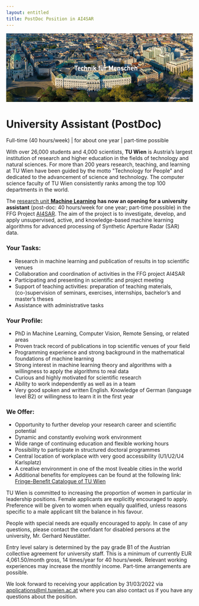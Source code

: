 ```yaml
---
layout: entitled
title: PostDoc Position in AI4SAR
---
```


![TU_Hauptgebaeude](../TU_Hauptgebaeude_neu.jpg)

# University Assistant (PostDoc)

Full-time (40 hours/week) | for about one year | part-time possible

With over 26,000 students and 4,000 scientists, **TU Wien** is Austria’s largest institution of research and higher education in the fields of technology and natural sciences. For more than 200 years research, teaching, and learning at TU Wien have been guided by the motto "Technology for People" and dedicated to the advancement of science and technology. The computer science faculty of TU Wien consistently ranks among the top 100 departments in the world. 

The [research unit **Ma﻿chine Learning**](https://www.ml.tuwien.ac.at/) **has now an opening for a university assistant** (post-doc: 40 hours/week for one year; part-time possible) in the FFG Project [AI4SAR](https://projekte.ffg.at/projekt/4052506). The aim of the project is to investigate, develop, and apply unsupervised, active, and knowledge-based machine learning algorithms for advanced processing of Synthetic Aperture Radar (SAR) data. 
### Your Tasks: 

- Research in machine learning and publication of results in top scientific venues 
- Collaboration and coordination of activities in the FFG project AI4SAR 
- Participating and presenting in scientific and project meeting 
- Support of teaching activities: preparation of teaching materials, (co-)supervision of seminars, exercises, internships, bachelor’s and master’s theses 
- Assistance with administrative tasks 

### Your Profile: 

- PhD in Machine Learning, Computer Vision, Remote Sensing, or related areas 
- Proven track record of publications in top scientific venues of your field 
- Programming experience and strong background in the mathematical foundations of machine learning 
- Strong interest in machine learning theory and algorithms with a willingness to apply the algorithms to real data 
- Curious and highly motivated for scientific research 
- Ability to work independently as well as in a team 
- Very good spoken and written English. Knowledge of German (language level B2) or willingness to learn it in the first year 

### We Offer: 

- Opportunity to further develop your research career and scientific potential 
- Dynamic and constantly evolving work environment 
- Wide range of continuing education and flexible working hours 
- Possibility to participate in structured doctoral programmes 
- Central location of workplace with very good accessibility (U1/U2/U4 Karlsplatz) 
- A creative environment in one of the most liveable cities in the world 
- Additional benefits for employees can be found at the following link: [Fringe-Benefit Catalogue of TU Wien](https://url.tuwien.at/cfjyv)
 

 

TU Wien is committed to increasing the proportion of women in particular in leadership positions. Female applicants are explicitly encouraged to apply. Preference will be given to women when equally qualified, unless reasons specific to a male applicant tilt the balance in his favour.  

People with special needs are equally encouraged to apply. In case of any questions, please contact the confidant for disabled persons at the university, Mr. Gerhard Neustätter.  

Entry level salary is determined by the pay grade B1 of the Austrian collective agreement for university staff. This is a minimum of currently EUR 4,061.50/month gross, 14 times/year for 40 hours/week. Relevant working experiences may increase the monthly income. Part-time arrangements are possible. 

We look forward to receiving your application by 31/03/2022 via <applications@ml.tuwien.ac.at> where you can also contact us if you have any questions about the position. 
